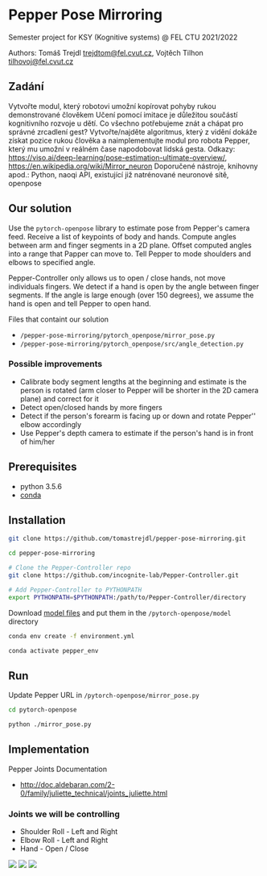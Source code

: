 # Pepper Pose Mirroring

Semester project for KSY (Kognitive systems) @ FEL CTU 2021/2022

Authors: Tomáš Trejdl <trejdtom@fel.cvut.cz>, Vojtěch Tilhon <tilhovoj@fel.cvut.cz>

## Zadání
Vytvořte modul, který robotovi umožní kopírovat pohyby rukou demonstrované člověkem
Učení pomocí imitace je důležitou součástí kognitivního rozvoje u dětí. Co všechno potřebujeme znát a chápat pro správné zrcadlení gest? Vytvořte/najděte algoritmus, který z vidění dokáže získat pozice rukou člověka a naimplementujte modul pro robota Pepper, který mu umožní v reálném čase napodobovat lidská gesta.
Odkazy: https://viso.ai/deep-learning/pose-estimation-ultimate-overview/, https://en.wikipedia.org/wiki/Mirror_neuron
Doporučené nástroje, knihovny apod.: Python, naoqi API, existující již natrénované neuronové sítě, openpose

## Our solution

Use the `pytorch-openpose` library to estimate pose from Pepper's camera feed. Receive a list of keypoints of body and hands. Compute angles between arm and finger segments in a 2D plane. Offset computed angles into a range that Papper can move to. Tell Pepper to mode shoulders and elbows to specified angle.

Pepper-Controller only allows us to open / close hands, not move individuals fingers. We detect if a hand is open by the angle between finger segments. If the angle is large enough (over 150 degrees), we assume the hand is open and tell Pepper to open hand.

Files that containt our solution

- `/pepper-pose-mirroring/pytorch_openpose/mirror_pose.py`
- `/pepper-pose-mirroring/pytorch_openpose/src/angle_detection.py`

### Possible improvements

- Calibrate body segment lengths at the beginning and estimate is the person is rotated (arm closer to Pepper will be shorter in the 2D camera plane) and correct for it
- Detect open/closed hands by more fingers
- Detect if the person's forearm is facing up or down and rotate Pepper'' elbow accordingly
- Use Pepper's depth camera to estimate if the person's hand is in front of him/her

## Prerequisites

- python 3.5.6
- [conda](https://conda.io)

## Installation

```sh
git clone https://github.com/tomastrejdl/pepper-pose-mirroring.git

cd pepper-pose-mirroring

# Clone the Pepper-Controller repo
git clone https://github.com/incognite-lab/Pepper-Controller.git

# Add Pepper-Controller to PYTHONPATH
export PYTHONPATH=$PYTHONPATH:/path/to/Pepper-Controller/directory
```

Download [model files](https://github.com/Hzzone/pytorch-openpose#download-the-models) and put them in the `/pytorch-openpose/model` directory

```sh
conda env create -f environment.yml

conda activate pepper_env
```

## Run 

Update Pepper URL in `/pytorch-openpose/mirror_pose.py`

```sh
cd pytorch-openpose

python ./mirror_pose.py
```


## Implementation

Pepper Joints Documentation
- http://doc.aldebaran.com/2-0/family/juliette_technical/joints_juliette.html

### Joints we will be controlling

- Shoulder Roll - Left and Right
- Elbow Roll - Left and Right
- Hand - Open / Close

![](http://doc.aldebaran.com/2-0/_images/juliet_joints.png)
![](http://doc.aldebaran.com/2-0/_images/joint_right_arm.png)
![](http://doc.aldebaran.com/2-0/_images/joint_left_arm.png)